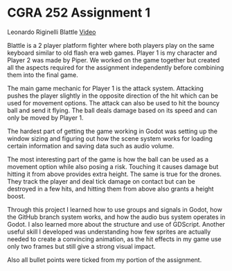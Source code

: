 # CGRA 252 Assignment 1

Leonardo Riginelli
Blattle
[Video](https://youtu.be/fXHY7HlhPiA)

Blattle is a 2 player platform fighter where both players play on the same
keyboard similar to old flash era web games. Player 1 is my character and
Player 2 was made by Piper. We worked on the game together but created all the
aspects required for the assignment independently before combining them into
the final game.

The main game mechanic for Player 1 is the attack system. Attacking pushes the
player slightly in the opposite direction of the hit which can be used for
movement options. The attack can also be used to hit the bouncy ball and send
it flying. The ball deals damage based on its speed and can only be moved by
Player 1.

The hardest part of getting the game working in Godot was setting up the window
sizing and figuring out how the scene system works for loading certain
information and saving data such as audio volume.

The most interesting part of the game is how the ball can be used as a movement
option while also posing a risk. Touching it causes damage but hitting it from
above provides extra height. The same is true for the drones. They track the
player and deal tick damage on contact but can be destroyed in a few hits, and
hitting them from above also grants a height boost.

Through this project I learned how to use groups and signals in Godot, how the
GitHub branch system works, and how the audio bus system operates in Godot. I
also learned more about the structure and use of GDScript. Another useful skill
I developed was understanding how few sprites are actually needed to create a
convincing animation, as the hit effects in my game use only two frames but
still give a strong visual impact.

Also all bullet points were ticked from my portion of the assignment.
